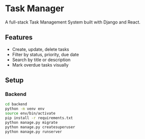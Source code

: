 # Task Manager

A full-stack Task Management System built with Django and React.

## Features

- Create, update, delete tasks
- Filter by status, priority, due date
- Search by title or description
- Mark overdue tasks visually

## Setup

### Backend

```bash
cd backend
python -m venv env
source env/bin/activate
pip install -r requirements.txt
python manage.py migrate
python manage.py createsuperuser
python manage.py runserver
```
